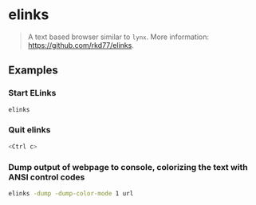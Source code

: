 # elinks

> A text based browser similar to `lynx`. More information: <https://github.com/rkd77/elinks>.

## Examples

### Start ELinks

```bash
elinks
```

### Quit elinks

```bash
<Ctrl c>
```

### Dump output of webpage to console, colorizing the text with ANSI control codes

```bash
elinks -dump -dump-color-mode 1 url
```
